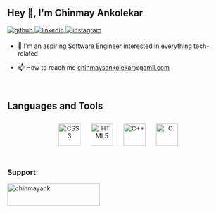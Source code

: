 ## Hey 👋, I'm Chinmay Ankolekar  
  

<a href="https://github.com/Chinmay-Ankolekar" target="_blank">
<img src=https://img.shields.io/badge/github-%2324292e.svg?&style=for-the-badge&logo=github&logoColor=white alt=github style="margin-bottom: 5px;" />
</a>
<a href="https://www.linkedin.com/in/chinmay-ankolekar-334177229/" target="_blank">
<img src=https://img.shields.io/badge/linkedin-%231E77B5.svg?&style=for-the-badge&logo=linkedin&logoColor=white alt=linkedin style="margin-bottom: 5px;" />
</a>
<a href="https://instagram.com/chinmay.ankolekar" target="_blank">
<img src=https://img.shields.io/badge/instagram-%23000000.svg?&style=for-the-badge&logo=instagram&logoColor=white alt=instagram style="margin-bottom: 5px;" />
</a>  
  

<br/>  

- 🔭 I'm an aspiring Software Engineer interested in everything tech-related  
  
- 📫 How to reach me chinmaysankolekar@gamil.com  
  

<br/>  


## Languages and Tools  
<div align="center">  
<a href="#" target="_blank"><img style="margin: 10px" src="https://profilinator.rishav.dev/skills-assets/css3-original-wordmark.svg" alt="CSS3" height="50" /></a>  
<a href="#" target="_blank"><img style="margin: 10px" src="https://profilinator.rishav.dev/skills-assets/html5-original-wordmark.svg" alt="HTML5" height="50" /></a>  
<a href="#" target="_blank"><img style="margin: 10px" src="https://profilinator.rishav.dev/skills-assets/cplusplus-original.svg" alt="C++" height="50" /></a>  
<a href="#" target="_blank"><img style="margin: 10px" src="https://profilinator.rishav.dev/skills-assets/c-original.svg" alt="C" height="50" /></a>  
</div>
<br />


<h3 align="left">Support:</h3>
<p><a href="https://www.buymeacoffee.com/chinmayank"> <img align="left" src="https://cdn.buymeacoffee.com/buttons/v2/default-yellow.png" height="50" width="210" alt="chinmayank" /></a></p><br><br>


